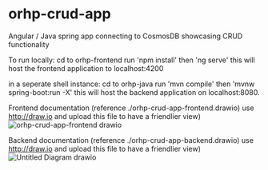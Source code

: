 # orhp-crud-app
Angular / Java spring app connecting to CosmosDB showcasing CRUD functionality

To run locally: 
cd to orhp-frontend
run 'npm install' then 'ng serve' this will host the frontend application to localhost:4200

in a seperate shell instance:
cd to orhp-java
run 'mvn compile' then 'mvnw spring-boot:run -X' this will host the backend application on localhost:8080. 

Frontend documentation (reference ./orhp-crud-app-frontend.drawio) use http://draw.io and upload this file to have a friendlier view)
![orhp-crud-app-frontend drawio](https://github.com/noahrb/orhp-crud-app/assets/21248259/b046cb08-78ff-4520-9179-6cad4dfb188e)

Backend documentation (reference ./orhp-crud-app-backend.drawio) use http://draw.io and upload this file to have a friendlier view)
![Untitled Diagram drawio](https://github.com/noahrb/orhp-crud-app/assets/21248259/b38ef6db-7ec4-4cbe-91ff-27de8fa8c9fa)
